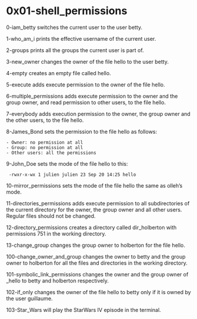 # 0x01-shell_permissions

0-iam_betty switches the current user to the user betty.

1-who_am_i prints the effective username of the current user.

2-groups prints all the groups the current user is part of.

3-new_owner changes the owner of the file hello to the user betty.

4-empty creates an empty file called hello.

5-execute adds execute permission to the owner of the file hello.

6-multiple_permissions adds execute permission to the owner and the group owner, and read permission to other users, to the file hello.

7-everybody adds execution permission to the owner, the group owner and the other users, to the file hello.

8-James_Bond sets the permission to the file hello as follows:

    - Owner: no permission at all
    - Group: no permission at all
    - Other users: all the permissions

9-John_Doe sets the mode of the file hello to this:

<code> -rwxr-x-wx 1 julien julien 23 Sep 20 14:25 hello </code>


10-mirror_permissions sets the mode of the file hello the same as olleh’s mode.

11-directories_permissions adds execute permission to all subdirectories of the current directory for the owner, the group owner and all other users. Regular files should not be changed.


12-directory_permissions creates a directory called dir_holberton with permissions 751 in the working directory.


13-change_group changes the group owner to holberton for the file hello.

100-change_owner_and_group changes the owner to betty and the group owner to holberton for all the files and directories in the working directory.

101-symbolic_link_permissions changes the owner and the group owner of _hello to betty and holberton respectively.

102-if_only changes the owner of the file hello to betty only if it is owned by the user guillaume.


103-Star_Wars will play the StarWars IV episode in the terminal.